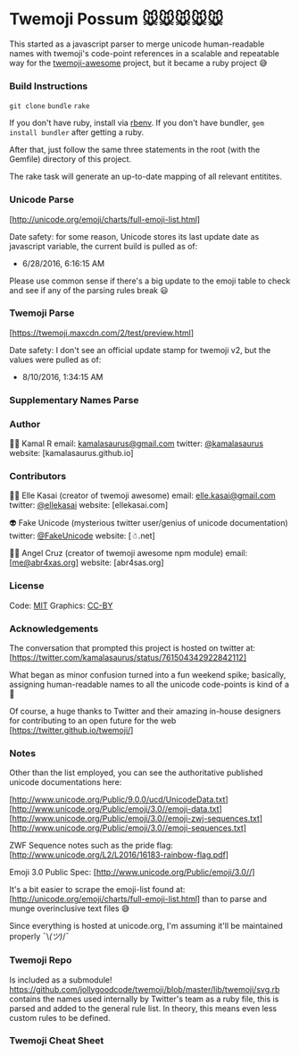 # Twemoji Possum 🐭🐭🐭🐭🐭

This started as a javascript parser to merge unicode human-readable
names with twemoji's code-point references in a scalable and repeatable
way for the [twemoji-awesome](http://ellekasai.github.io/twemoji-awesome/) project, but it became a ruby project 😅

### Build Instructions

`git clone`
`bundle`
`rake`

If you don't have ruby, install via [rbenv](https://github.com/rbenv/rbenv#homebrew-on-mac-os-x).
If you don't have bundler, `gem install bundler` after getting a ruby.

After that, just follow the same three statements in the root (with the
Gemfile) directory of this project.

The rake task will generate an up-to-date mapping of all relevant
entitites.

### Unicode Parse

[http://unicode.org/emoji/charts/full-emoji-list.html]

Date safety: for some reason, Unicode stores its last update date as
javascript variable, the current build is pulled as of:

- 6/28/2016, 6:16:15 AM

Please use common sense if there's a big update to the emoji table to
check and see if any of the parsing rules break 😃

### Twemoji Parse

[https://twemoji.maxcdn.com/2/test/preview.html]

Date safety: I don't see an official update stamp for twemoji v2, but
the values were pulled as of:

- 8/10/2016, 1:34:15 AM

### Supplementary Names Parse

### Author

👳🏾 Kamal R
email: kamalasaurus@gmail.com
twitter: [@kamalasaurus](https://twitter.com/kamalasaurus)
website: [kamalasaurus.github.io]

### Contributors

👩🏻 Elle Kasai (creator of twemoji awesome)
email: elle.kasai@gmail.com
twitter: [@ellekasai](https://twitter.com/ellekasai)
website: [ellekasai.com]

👽 Fake Unicode (mysterious twitter user/genius of unicode documentation)
twitter: [@FakeUnicode](https://twitter.com/FakeUnicode)
website: [☃.net]

👨🏽 Angel Cruz (creator of twemoji awesome npm module)
email: [me@abr4xas.org]
website: [abr4sas.org]

### License

Code: [MIT](https://opensource.org/licenses/MIT)
Graphics: [CC-BY](https://creativecommons.org/licenses/by/4.0/)

### Acknowledgements

The conversation that prompted this project is hosted on twitter at:
[https://twitter.com/kamalasaurus/status/761504342922842112]

What began as minor confusion turned into a fun weekend spike; basically,
assigning human-readable names to all the unicode code-points is kind of
a 🐻

Of course, a huge thanks to Twitter and their amazing in-house designers
for contributing to an open future for the web
[https://twitter.github.io/twemoji/]

### Notes

Other than the list employed, you can see the authoritative published
unicode documentations here:

[http://www.unicode.org/Public/9.0.0/ucd/UnicodeData.txt]
[http://www.unicode.org/Public/emoji/3.0//emoji-data.txt]
[http://www.unicode.org/Public/emoji/3.0//emoji-zwj-sequences.txt]
[http://www.unicode.org/Public/emoji/3.0//emoji-sequences.txt]

ZWF Sequence notes such as the pride flag:
[http://www.unicode.org/L2/L2016/16183-rainbow-flag.pdf]

Emoji 3.0 Public Spec:
[http://www.unicode.org/Public/emoji/3.0//]

It's a bit easier to scrape the emoji-list found at:
[http://unicode.org/emoji/charts/full-emoji-list.html]
than to parse and munge overinclusive text files 😅

Since everything is hosted at unicode.org, I'm assuming it'll be
maintained properly ¯\\_(ツ)_/¯

### Twemoji Repo

Is included as a submodule! https://github.com/jollygoodcode/twemoji/blob/master/lib/twemoji/svg.rb contains the names used internally by Twitter's team as a ruby file, this is parsed and added to the general rule list. In theory, this means even less custom rules to be defined.

### Twemoji Cheat Sheet


